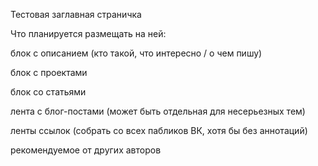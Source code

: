 Тестовая заглавная страничка

Что планируется размещать на ней:

блок с описанием (кто такой, что интересно / о чем пишу)

блок с проектами

блок со статьями

лента с блог-постами (может быть отдельная для несерьезных тем)

ленты ссылок (собрать со всех пабликов ВК, хотя бы без аннотаций)

рекомендуемое от других авторов